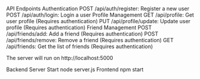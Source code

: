 API Endpoints
Authentication
POST /api/auth/register: Register a new user
POST /api/auth/login: Login a user
Profile Management
GET /api/profile: Get user profile (Requires authentication)
PUT /api/profile/update: Update user profile (Requires authentication)
Friend Management
POST /api/friends/add: Add a friend (Requires authentication)
POST /api/friends/remove: Remove a friend (Requires authentication)
GET /api/friends: Get the list of friends (Requires authentication)

The server will run on http://localhost:5000

Backend Server Start node server.js
Frontend npm start
